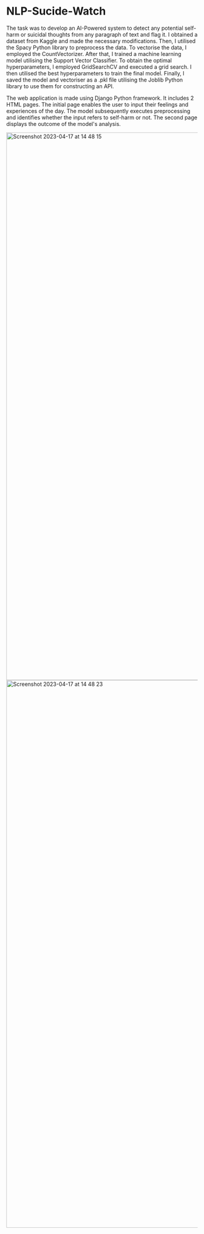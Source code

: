 # NLP-Sucide-Watch

The task was to develop an AI-Powered system to detect any potential self-harm or suicidal thoughts from any paragraph of text and flag it. I obtained a dataset from Kaggle and made the necessary modifications. Then, I utilised the Spacy Python library to preprocess the data. To vectorise the data, I employed the CountVectorizer. After that, I trained a machine learning model utilising the Support Vector Classifier. To obtain the optimal hyperparameters, I employed GridSearchCV and executed a grid search. I then utilised the best hyperparameters to train the final model. Finally, I saved the model and vectoriser as a .pkl file utilising the Joblib Python library to use them for constructing an API.

The web application is made using Django Python framework. It includes 2 HTML pages. The initial page enables the user to input their feelings and experiences of the day. The model subsequently executes preprocessing and identifies whether the input refers to self-harm or not. The second page displays the outcome of the model's analysis.

<img width="1440" alt="Screenshot 2023-04-17 at 14 48 15" src="https://user-images.githubusercontent.com/106950467/232442101-a4684327-1170-435e-8329-39d13650723b.png">

<img width="1440" alt="Screenshot 2023-04-17 at 14 48 23" src="https://user-images.githubusercontent.com/106950467/232442185-b72a9bf3-d602-4b51-993c-a277d443efa6.png">
